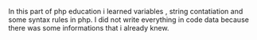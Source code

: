 In this part of php education i learned variables , string contatiation and some syntax rules in php. I did not write everything in code data because there was some informations that i already knew.
